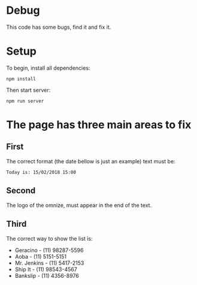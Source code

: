 # Debug

This code has some bugs, find it and fix it.

# Setup
To begin, install all dependencies:
```
npm install
```

Then start server:
```
npm run server
```

# The page has three main areas to fix

## First

The correct format (the date bellow is just an example) text must be:
```
Today is: 15/02/2018 15:00
```

## Second

The logo of the omnize, must appear in the end of the text.

## Third
The correct way to show the list is:
* Geracino - (11) 98287-5596
* Aoba - (11) 5151-5151
* Mr. Jenkins - (11) 5417-2153
* Ship It - (11) 98543-4567
* Bankslip - (11) 4356-8976